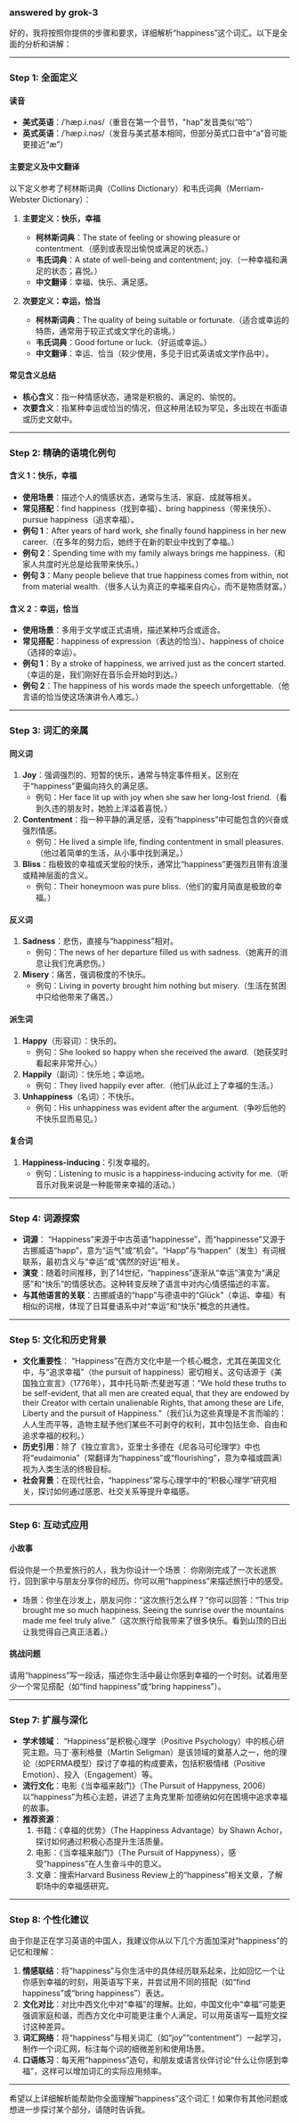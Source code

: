 ### answered by grok-3
好的，我将按照你提供的步骤和要求，详细解析“happiness”这个词汇。以下是全面的分析和讲解：

---

### Step 1: 全面定义

#### 读音
- **美式英语**：/ˈhæp.i.nəs/（重音在第一个音节，"hap"发音类似“哈”）
- **英式英语**：/ˈhæp.i.nəs/（发音与美式基本相同，但部分英式口音中“a”音可能更接近“æ”）

#### 主要定义及中文翻译
以下定义参考了柯林斯词典（Collins Dictionary）和韦氏词典（Merriam-Webster Dictionary）：

1. **主要定义：快乐，幸福**
   - **柯林斯词典**：The state of feeling or showing pleasure or contentment.（感到或表现出愉悦或满足的状态。）
   - **韦氏词典**：A state of well-being and contentment; joy.（一种幸福和满足的状态；喜悦。）
   - **中文翻译**：幸福、快乐、满足感。

2. **次要定义：幸运，恰当**
   - **柯林斯词典**：The quality of being suitable or fortunate.（适合或幸运的特质，通常用于较正式或文学化的语境。）
   - **韦氏词典**：Good fortune or luck.（好运或幸运。）
   - **中文翻译**：幸运、恰当（较少使用，多见于旧式英语或文学作品中）。

#### 常见含义总结
- **核心含义**：指一种情感状态，通常是积极的、满足的、愉悦的。
- **次要含义**：指某种幸运或恰当的情况，但这种用法较为罕见，多出现在书面语或历史文献中。

---

### Step 2: 精确的语境化例句

#### 含义 1：快乐，幸福
- **使用场景**：描述个人的情感状态，通常与生活、家庭、成就等相关。
- **常见搭配**：find happiness（找到幸福）、bring happiness（带来快乐）、pursue happiness（追求幸福）。
- **例句 1**：After years of hard work, she finally found happiness in her new career.（在多年的努力后，她终于在新的职业中找到了幸福。）
- **例句 2**：Spending time with my family always brings me happiness.（和家人共度时光总是给我带来快乐。）
- **例句 3**：Many people believe that true happiness comes from within, not from material wealth.（很多人认为真正的幸福来自内心，而不是物质财富。）

#### 含义 2：幸运，恰当
- **使用场景**：多用于文学或正式语境，描述某种巧合或适合。
- **常见搭配**：happiness of expression（表达的恰当）、happiness of choice（选择的幸运）。
- **例句 1**：By a stroke of happiness, we arrived just as the concert started.（幸运的是，我们刚好在音乐会开始时到达。）
- **例句 2**：The happiness of his words made the speech unforgettable.（他言语的恰当使这场演讲令人难忘。）

---

### Step 3: 词汇的亲属

#### 同义词
1. **Joy**：强调强烈的、短暂的快乐，通常与特定事件相关。区别在于“happiness”更偏向持久的满足感。
   - 例句：Her face lit up with joy when she saw her long-lost friend.（看到久违的朋友时，她脸上洋溢着喜悦。）
2. **Contentment**：指一种平静的满足感，没有“happiness”中可能包含的兴奋或强烈情感。
   - 例句：He lived a simple life, finding contentment in small pleasures.（他过着简单的生活，从小事中找到满足。）
3. **Bliss**：指极致的幸福或天堂般的快乐，通常比“happiness”更强烈且带有浪漫或精神层面的含义。
   - 例句：Their honeymoon was pure bliss.（他们的蜜月简直是极致的幸福。）

#### 反义词
1. **Sadness**：悲伤，直接与“happiness”相对。
   - 例句：The news of her departure filled us with sadness.（她离开的消息让我们充满悲伤。）
2. **Misery**：痛苦，强调极度的不快乐。
   - 例句：Living in poverty brought him nothing but misery.（生活在贫困中只给他带来了痛苦。）

#### 派生词
1. **Happy**（形容词）：快乐的。
   - 例句：She looked so happy when she received the award.（她获奖时看起来非常开心。）
2. **Happily**（副词）：快乐地；幸运地。
   - 例句：They lived happily ever after.（他们从此过上了幸福的生活。）
3. **Unhappiness**（名词）：不快乐。
   - 例句：His unhappiness was evident after the argument.（争吵后他的不快乐显而易见。）

#### 复合词
1. **Happiness-inducing**：引发幸福的。
   - 例句：Listening to music is a happiness-inducing activity for me.（听音乐对我来说是一种能带来幸福的活动。）

---

### Step 4: 词源探索

- **词源**： “Happiness”来源于中古英语“happinesse”，而“happinesse”又源于古挪威语“happ”，意为“运气”或“机会”。“Happ”与“happen”（发生）有词根联系，最初含义与“幸运”或“偶然的好运”相关。
- **演变**：随着时间推移，到了14世纪，“happiness”逐渐从“幸运”演变为“满足感”和“快乐”的情感状态。这种转变反映了语言中对内心情感描述的丰富。
- **与其他语言的关联**：古挪威语的“happ”与德语中的“Glück”（幸运、幸福）有相似的词根，体现了日耳曼语系中对“幸运”和“快乐”概念的共通性。

---

### Step 5: 文化和历史背景

- **文化重要性**： “Happiness”在西方文化中是一个核心概念，尤其在美国文化中，与“追求幸福”（the pursuit of happiness）密切相关。这句话源于《美国独立宣言》（1776年），其中托马斯·杰斐逊写道：“We hold these truths to be self-evident, that all men are created equal, that they are endowed by their Creator with certain unalienable Rights, that among these are Life, Liberty and the pursuit of Happiness.”（我们认为这些真理是不言而喻的：人人生而平等，造物主赋予他们某些不可剥夺的权利，其中包括生命、自由和追求幸福的权利。）
- **历史引用**：除了《独立宣言》，亚里士多德在《尼各马可伦理学》中也将“eudaimonia”（常翻译为“happiness”或“flourishing”，意为幸福或圆满）视为人类生活的终极目标。
- **社会背景**：在现代社会，“happiness”常与心理学中的“积极心理学”研究相关，探讨如何通过感恩、社交关系等提升幸福感。

---

### Step 6: 互动式应用

#### 小故事
假设你是一个热爱旅行的人，我为你设计一个场景：
你刚刚完成了一次长途旅行，回到家中与朋友分享你的经历。你可以用“happiness”来描述旅行中的感受。
- 场景：你坐在沙发上，朋友问你：“这次旅行怎么样？”你可以回答：“This trip brought me so much happiness. Seeing the sunrise over the mountains made me feel truly alive.”（这次旅行给我带来了很多快乐。看到山顶的日出让我觉得自己真正活着。）

#### 挑战问题
请用“happiness”写一段话，描述你生活中最让你感到幸福的一个时刻。试着用至少一个常见搭配（如“find happiness”或“bring happiness”）。

---

### Step 7: 扩展与深化

- **学术领域**： “Happiness”是积极心理学（Positive Psychology）中的核心研究主题。马丁·塞利格曼（Martin Seligman）是该领域的奠基人之一，他的理论（如PERMA模型）探讨了幸福的构成要素，包括积极情绪（Positive Emotion）、投入（Engagement）等。
- **流行文化**：电影《当幸福来敲门》（The Pursuit of Happyness, 2006）以“happiness”为核心主题，讲述了主角克里斯·加德纳如何在困境中追求幸福的故事。
- **推荐资源**：
  1. 书籍：《幸福的优势》（The Happiness Advantage）by Shawn Achor，探讨如何通过积极心态提升生活质量。
  2. 电影：《当幸福来敲门》（The Pursuit of Happyness），感受“happiness”在人生奋斗中的意义。
  3. 文章：搜索Harvard Business Review上的“happiness”相关文章，了解职场中的幸福感研究。

---

### Step 8: 个性化建议

由于你是正在学习英语的中国人，我建议你从以下几个方面加深对“happiness”的记忆和理解：
1. **情感联结**：将“happiness”与你生活中的具体经历联系起来，比如回忆一个让你感到幸福的时刻，用英语写下来，并尝试用不同的搭配（如“find happiness”或“bring happiness”）表达。
2. **文化对比**：对比中西文化中对“幸福”的理解。比如，中国文化中“幸福”可能更强调家庭和谐，而西方文化中可能更注重个人满足。可以用英语写一篇短文探讨这种差异。
3. **词汇网络**：将“happiness”与相关词汇（如“joy”“contentment”）一起学习，制作一个词汇网，标注每个词的细微差别和使用场景。
4. **口语练习**：每天用“happiness”造句，和朋友或语言伙伴讨论“什么让你感到幸福”，这样可以增加词汇的实际应用频率。

---

希望以上详细解析能帮助你全面理解“happiness”这个词汇！如果你有其他问题或想进一步探讨某个部分，请随时告诉我。